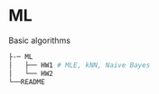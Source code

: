 # ML
Basic algorithms

```bash
├-─ ML
│   ├── HW1 # MLE, kNN, Naive Bayes
│   └── HW2
└──README
```
